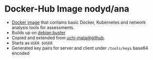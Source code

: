 # Docker-Hub Image nodyd/ana

- [Docker image](https://hub.docker.com/r/nodyd/ana) that contains basic Docker, Kubernetes and network analysis tools for assessments.
- Builds up on [debian:buster](https://hub.docker.com/_/debian)
- Copied and extended from [uchi-mata@github](https://github.com/uchi-mata/system-analysis).
- Starts as `USER $USER`
- Generated key pairs for server and client under `/tools/keys` base64 encoded

